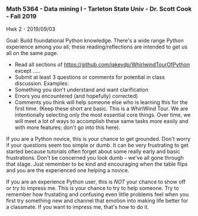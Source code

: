 ### Math 5364 - Data mining I - Tarleton State Univ - Dr. Scott Cook - Fall 2019
Hwk 2 - 2019/09/03

Goal: Build foundational Python knowledge.  There's a wide range Python experience among you all; these reading/reflections are intended to get us all on the same page.

- Read all sections of https://github.com/jakevdp/WhirlwindTourOfPython except .....
- Submit at least 3 questions or comments for potential in class discussion.  Examples:
 - Something you don't understand and want clarification
 - Errors you encountered (and hopefully) corrected)
 - Comments you think will help someone else who is learning this for the first time.  (Keep these short are basic.  This is a WhirlWind Tour.  We are intentionally selecting only the most essential core things.  Over time, we will meet a lot of ways to accomplish these same tasks more easily and with more features; don't go into this here).
 
 
If you are a Python novice, this is your chance to get grounded.  Don't worry if your questions seem too simple or dumb.  It can be very frustrating to get started because tutorials often forget about some really early and basic frustrations.  Don't be concerned you look dumb - we've all gone through that stage.  Just remember to be kind and encouraging when the table flips and you are the experienced one helping a novice.

If you are an experience Python user, this is *NOT* your chance to show off or try to impress me.  This is your chance to try to help someone.  Try to remember how frustating and confusing even little problems feel when you first try something new and channel that emotion into making life better for a classmate.  If you want to impress me, that's how to do it.
